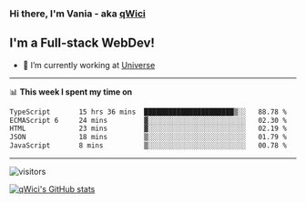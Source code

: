 ### Hi there, I'm Vania - aka [qWici][website]

## I'm a Full-stack WebDev!
- 🔭 I’m currently working at [Universe][universe]

---

📊 **This week I spent my time on**
<!--START_SECTION:waka-->

```txt
TypeScript       15 hrs 36 mins  ██████████████████████▒░░   88.78 %
ECMAScript 6     24 mins         ▓░░░░░░░░░░░░░░░░░░░░░░░░   02.30 %
HTML             23 mins         ▓░░░░░░░░░░░░░░░░░░░░░░░░   02.19 %
JSON             18 mins         ▒░░░░░░░░░░░░░░░░░░░░░░░░   01.79 %
JavaScript       8 mins          ▒░░░░░░░░░░░░░░░░░░░░░░░░   00.78 %
```

<!--END_SECTION:waka-->

---

![visitors](https://visitor-badge.glitch.me/badge?page_id=qWici)


[![qWici's GitHub stats](https://github-readme-stats.vercel.app/api?username=qWici)](https://github.com/qWici/github-readme-stats)

[website]: https://devkucher.com
[twitter]: https://twitter.com/KucherDev
[linkedin]: https://www.linkedin.com/in/ivankucher
[universe]: https://universeapps.limited
